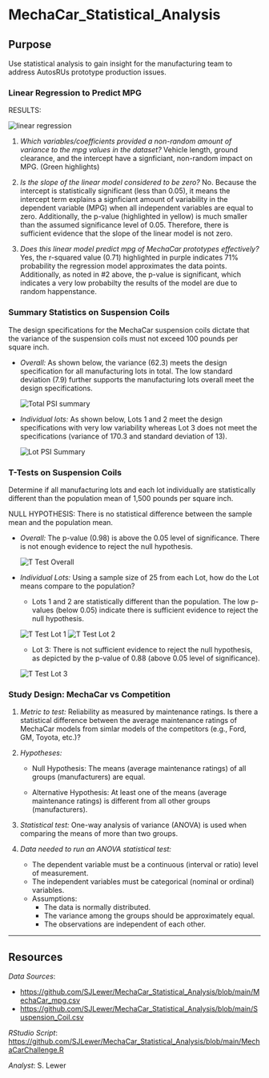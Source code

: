 # MechaCar_Statistical_Analysis

## Purpose
Use statistical analysis to gain insight for the manufacturing team to address AutosRUs prototype production issues.

### Linear Regression to Predict MPG

RESULTS: 

  ![linear regression](https://user-images.githubusercontent.com/90986041/147829110-e48d3283-5b9f-4d6b-8e0e-a5426c1d25da.png)

1. _Which variables/coefficients provided a non-random amount of variance to the mpg values in the dataset?_ Vehicle length, ground clearance, and the intercept have a signficiant, non-random impact on MPG. (Green highlights)

2. _Is the slope of the linear model considered to be zero?_ No. Because the intercept is statistically significant (less than 0.05), it means the intercept term explains a signficiant amount of variability in the dependent variable (MPG) when all independent variables are equal to zero. Additionally, the p-value (highlighted in yellow) is much smaller than the assumed significance level of 0.05. Therefore, there is sufficient evidence that the slope of the linear model is not zero.

3. _Does this linear model predict mpg of MechaCar prototypes effectively?_ Yes, the r-squared value (0.71) highlighted in purple indicates 71% probability the regression model approximates the data points. Additionally, as noted in #2 above, the p-value is significant, which indicates a very low probabilty the results of the model are due to random happenstance.

### Summary Statistics on Suspension Coils

The design specifications for the MechaCar suspension coils dictate that the variance of the suspension coils must not exceed 100 pounds per square inch. 

* _Overall:_  As shown below, the variance (62.3) meets the design specification for all manufacturing lots in total. The low standard deviation (7.9) further supports the manufacturing lots overall meet the design specifications.

  ![Total PSI summary](https://user-images.githubusercontent.com/90986041/147831873-7a9e2bef-d7fd-4c19-8821-ccb4f8577f97.png)

* _Individual lots:_  As shown below, Lots 1 and 2 meet the design specifications with very low variability whereas Lot 3 does not meet the specifications (variance of 170.3 and standard deviation of 13).

  ![Lot PSI Summary](https://user-images.githubusercontent.com/90986041/147831966-10fc9ec8-92ea-4d39-8d1e-69fa25a742b7.png)

### T-Tests on Suspension Coils
Determine if all manufacturing lots and each lot individually are statistically different than the population mean of 1,500 pounds per square inch.

NULL HYPOTHESIS:  There is no statistical difference between the sample mean and the population mean.

* _Overall:_ The p-value (0.98) is above the 0.05 level of significance.   There is not enough evidence to reject the null hypothesis.

  ![T Test Overall](https://user-images.githubusercontent.com/90986041/147833457-c11caf2e-2e15-4af9-8806-6218755c2f98.png)

* _Individual Lots:_ Using a sample size of 25 from each Lot, how do the Lot means compare to the population?

   - Lots 1 and 2 are statistically different than the population.  The low p-values (below 0.05) indicate there is sufficient evidence to reject the null hypothesis. 

  ![T Test Lot 1](https://user-images.githubusercontent.com/90986041/147834368-ebbc1b7a-f01d-42c0-83ee-6e44b1e6dec8.png)
  ![T Test Lot 2](https://user-images.githubusercontent.com/90986041/147834370-ee9bfc5e-4403-4a38-90a4-59c78b3d4fd0.png)

  - Lot 3: There is not sufficient evidence to reject the null hypothesis, as depicted by the p-value of 0.88 (above 0.05 level of significance).
  
  ![T Test Lot 3](https://user-images.githubusercontent.com/90986041/147834615-1772dc64-22a2-42c3-b2ae-9cd8e9ca4e63.png)

### Study Design: MechaCar vs Competition

1. _Metric to test:_ Reliability as measured by maintenance ratings.  Is there a statistical difference between the average maintenance ratings of MechaCar models from simlar models of the competitors (e.g., Ford, GM, Toyota, etc.)?

2. _Hypotheses:_
    - Null Hypothesis: The means (average maintenance ratings) of all groups (manufacturers) are equal.
  
    - Alternative Hypothesis:  At least one of the means (average maintenance ratings) is different from all other groups (manufacturers).
 
3. _Statistical test:_ One-way analysis of variance (ANOVA) is used when comparing the means of more than two groups.

4. _Data needed to run an ANOVA statistical test:_
    - The dependent variable must be a continuous (interval or ratio) level of measurement. 
    - The independent variables must be categorical (nominal or ordinal) variables. 
    - Assumptions:
      - The data is normally distributed.  
      - The variance among the groups should be approximately equal. 
      - The observations are independent of each other. 
___
## Resources
_Data Sources_:

 - https://github.com/SJLewer/MechaCar_Statistical_Analysis/blob/main/MechaCar_mpg.csv
 - https://github.com/SJLewer/MechaCar_Statistical_Analysis/blob/main/Suspension_Coil.csv

_RStudio Script_: https://github.com/SJLewer/MechaCar_Statistical_Analysis/blob/main/MechaCarChallenge.R

_Analyst_: S. Lewer
